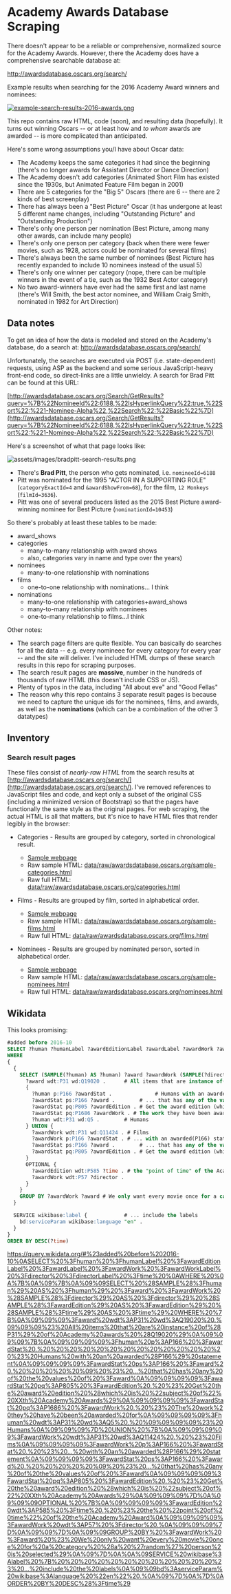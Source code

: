 # Academy Awards Database Scraping

There doesn't appear to be a reliable or comprehensive, normalized source for the Academy Awards. However, there the Academy does have a comprehensive searchable database at:

http://awardsdatabase.oscars.org/search/

Example results when searching for the 2016 Academy Award winners and nominees:

<a href="http://awardsdatabase.oscars.org/search/">
  <img src="assets/images/example-search-results-2016-awards.png" alt="example-search-results-2016-awards.png">
</a>



This repo contains raw HTML, code (soon), and resulting data (hopefully). It turns out winning Oscars -- or at least how and *to whom* awards are awarded -- is more complicated than anticipated.

Here's some wrong assumptions you/I have about Oscar data:

- The Academy keeps the same categories it had since the beginning (there's no longer awards for Assistant Director or Dance Direction)
- The Academy doesn't add categories (Animated Short Film has existed since the 1930s, but Animated Feature Film began in 2001)
- There are 5 categories for the "Big 5" Oscars (there are 6 -- there are 2 kinds of best screenplay) 
- There has always been a "Best Picture" Oscar (it has undergone at least 5 different name changes, including "Outstanding Picture" and "Outstanding Production")
- There's only one person per nomination (Best Picture, among many other awards, can include many people)
- There's only one person per category (back when there were fewer movies, such as 1928, actors could be nominated for several films)
- There's always been the same number of nominees (Best Picture has recently expanded to include 10 nominees instead of the usual 5)
- There's only one winner per category (nope, there can be multiple winners in the event of a tie, such as the 1932 Best Actor category)
- No two award-winners have ever had the same first and last name (there's Will Smith, the best actor nominee, and William Craig Smith, nominated in 1982 for Art Direction)



## Data notes

To get an idea of how the data is modeled and stored on the Academy's database, do a search at: http://awardsdatabase.oscars.org/search/


Unfortunately, the searches are executed via POST (i.e. state-dependent) requests, using ASP as the backend and some serious JavaScript-heavy front-end code, so direct-links are a little unwieldy. A search for Brad Pitt can be found at this URL:

[http://awardsdatabase.oscars.org/Search/GetResults?query=%7B%22NomineeId%22:6188,%22IsHyperlinkQuery%22:true,%22Sort%22:%221-Nominee-Alpha%22,%22Search%22:%22Basic%22%7D](http://awardsdatabase.oscars.org/Search/GetResults?query=%7B%22NomineeId%22:6188,%22IsHyperlinkQuery%22:true,%22Sort%22:%221-Nominee-Alpha%22,%22Search%22:%22Basic%22%7D)

Here's a screenshot of what that page looks like:

<img src="assets/images/bradpitt-search-results.png" alt="assets/images/bradpitt-search-results.png">

- There's **Brad Pitt**, the person who gets nominated, i.e. `nomineeId=6188`
- Pitt was nominated for the 1995 "ACTOR IN A SUPPORTING ROLE" (`categoryExactId=4` and `&awardShowFrom=68`), for the film, `12 Monkeys` (`filmId=3636`).
- Pitt was one of several producers listed as the 2015 Best Picture award-winning nominee for Best Picture (`nominationId=10453`)

So there's probably at least these tables to be made:

- award_shows
- categories 
  - many-to-many relationship with award shows
  - also, categories vary in name and type over the years)
- nominees 
  - many-to-one relationship with nominations
- films 
  - one-to-one relationship with nominations... I think
- nominations 
  - many-to-one relationship with categories+award_shows
  - many-to-many relationship with nominees
  - one-to-many relationship to films...I think


Other notes:

- The search page filters are quite flexible. You can basically do searches for all the data -- e.g. every nomineee for every category for every year -- and the site will deliver. I've included HTML dumps of these search results in this repo for scraping purposes.
- The search result pages are **massive**, number in the hundreds of thousands of raw HTML (this doesn't include CSS or JS).
- Plenty of typos in the data, including "All about eve" and "Good Fellas"
- The reason why this repo contains 3 separate result pages is because we need to capture the unique ids for the nominees, films, and awards, as well as the **nominations** (which can be a combination of the other 3 datatypes)





## Inventory

### Search result pages

These files consist of *nearly-raw HTML* from the search results at [http://awardsdatabase.oscars.org/search/](http://awardsdatabase.oscars.org/search/). I've removed references to JavaScript files and code, and kept only a subset of the original CSS (including a minimized version of Bootstrap) so that the pages have functionally the same style as the original pages. For web scraping, the actual HTML is all that matters, but it's nice to have HTML files that render legibly in the browser:

- Categories - Results are grouped by category, sorted in chronological result.
  - [Sample webpage](//dannguyen.github.io/awardsdatabase.oscars.org-data-extractor/data/raw/awardsdatabase.oscars.org/sample-categories.html)
  - Raw sample HTML: [data/raw/awardsdatabase.oscars.org/sample-categories.html](data/raw/awardsdatabase.oscars.org/sample-categories.html)
  - Raw full HTML: [data/raw/awardsdatabase.oscars.org/categories.html](data/raw/awardsdatabase.oscars.org/categories.html)
- Films - Results are grouped by film, sorted in alphabetical order.
  - [Sample webpage](//dannguyen.github.io/awardsdatabase.oscars.org-data-extractor/data/raw/awardsdatabase.oscars.org/sample-films.html)
  - Raw sample HTML: [data/raw/awardsdatabase.oscars.org/sample-films.html](data/raw/awardsdatabase.oscars.org/sample-films.html)
  - Raw full HTML: [data/raw/awardsdatabase.oscars.org/films.html](data/raw/awardsdatabase.oscars.org/films.html)

- Nominees - Results are grouped by nominated person, sorted in alphabetical order.
  - [Sample webpage](//dannguyen.github.io/awardsdatabase.oscars.org-data-extractor/data/raw/awardsdatabase.oscars.org/sample-nominees.html)
  - Raw sample HTML: [data/raw/awardsdatabase.oscars.org/sample-nominees.html](data/raw/awardsdatabase.oscars.org/sample-nominees.html)
  - Raw full HTML: [data/raw/awardsdatabase.oscars.org/nominees.html](data/raw/awardsdatabase.oscars.org/nominees.html)



## Wikidata

This looks promising:

```sql
#added before 2016-10
SELECT ?human ?humanLabel ?awardEditionLabel ?awardLabel ?awardWork ?awardWorkLabel ?director ?directorLabel ?time 
WHERE 
{
  {
    SELECT (SAMPLE(?human) AS ?human) ?award ?awardWork (SAMPLE(?director) AS ?director) (SAMPLE(?awardEdition) AS ?awardEdition) (SAMPLE(?time) AS ?time) WHERE {
      ?award wdt:P31 wd:Q19020 .      # All items that are instance of(P31) of Academy awards (Q19020)
      {
        ?human p:P166 ?awardStat .              # Humans with an awarded(P166) statement
        ?awardStat ps:P166 ?award .        # ... that has any of the values of ?award
        ?awardStat pq:P805 ?awardEdition . # Get the award edition (which is "subject of" XXth Academy Awards)
        ?awardStat pq:P1686 ?awardWork . # The work they have been awarded for
        ?human wdt:P31 wd:Q5 .        # Humans
      } UNION {
        ?awardWork wdt:P31 wd:Q11424 . # Films
        ?awardWork p:P166 ?awardStat . # ... with an awarded(P166) statement
        ?awardStat ps:P166 ?award .        # ... that has any of the values of ?award
        ?awardStat pq:P805 ?awardEdition . # Get the award edition (which is "subject of" XXth Academy Awards)
      }
      OPTIONAL {
        ?awardEdition wdt:P585 ?time . # the "point of time" of the Academy Award
        ?awardWork wdt:P57 ?director .
      }
    }
    GROUP BY ?awardWork ?award # We only want every movie once for a category (a 'random' person is selected)
  }

  SERVICE wikibase:label {            # ... include the labels
    bd:serviceParam wikibase:language "en" .
  }
}
ORDER BY DESC(?time)
```


https://query.wikidata.org/#%23added%20before%202016-10%0ASELECT%20%3Fhuman%20%3FhumanLabel%20%3FawardEditionLabel%20%3FawardLabel%20%3FawardWork%20%3FawardWorkLabel%20%3Fdirector%20%3FdirectorLabel%20%3Ftime%20%0AWHERE%20%0A%7B%0A%09%7B%0A%09%09SELECT%20%28SAMPLE%28%3Fhuman%29%20AS%20%3Fhuman%29%20%3Faward%20%3FawardWork%20%28SAMPLE%28%3Fdirector%29%20AS%20%3Fdirector%29%20%28SAMPLE%28%3FawardEdition%29%20AS%20%3FawardEdition%29%20%28SAMPLE%28%3Ftime%29%20AS%20%3Ftime%29%20WHERE%20%7B%0A%09%09%09%3Faward%20wdt%3AP31%20wd%3AQ19020%20.%09%09%09%23%20All%20items%20that%20are%20instance%20of%28P31%29%20of%20Academy%20awards%20%28Q19020%29%0A%09%09%09%7B%0A%09%09%09%09%3Fhuman%20p%3AP166%20%3FawardStat%20.%20%20%20%20%20%20%20%20%20%20%20%20%20%20%23%20Humans%20with%20an%20awarded%28P166%29%20statement%0A%09%09%09%09%3FawardStat%20ps%3AP166%20%3Faward%20.%20%20%20%20%20%09%20%23%20...%20that%20has%20any%20of%20the%20values%20of%20%3Faward%0A%09%09%09%09%3FawardStat%20pq%3AP805%20%3FawardEdition%20.%20%23%20Get%20the%20award%20edition%20%28which%20is%20%22subject%20of%22%20XXth%20Academy%20Awards%29%0A%09%09%09%09%3FawardStat%20pq%3AP1686%20%3FawardWork%20.%20%23%20The%20work%20they%20have%20been%20awarded%20for%0A%09%09%09%09%3Fhuman%20wdt%3AP31%20wd%3AQ5%20.%20%09%09%09%09%23%20Humans%0A%09%09%09%7D%20UNION%20%7B%0A%09%09%09%09%3FawardWork%20wdt%3AP31%20wd%3AQ11424%20.%20%23%20Films%0A%09%09%09%09%3FawardWork%20p%3AP166%20%3FawardStat%20.%20%23%20...%20with%20an%20awarded%28P166%29%20statement%0A%09%09%09%09%3FawardStat%20ps%3AP166%20%3Faward%20.%20%20%20%20%20%09%20%23%20...%20that%20has%20any%20of%20the%20values%20of%20%3Faward%0A%09%09%09%09%3FawardStat%20pq%3AP805%20%3FawardEdition%20.%20%23%20Get%20the%20award%20edition%20%28which%20is%20%22subject%20of%22%20XXth%20Academy%20Awards%29%0A%09%09%09%7D%0A%09%09%09OPTIONAL%20%7B%0A%09%09%09%09%3FawardEdition%20wdt%3AP585%20%3Ftime%20.%20%23%20the%20%22point%20of%20time%22%20of%20the%20Academy%20Award%0A%09%09%09%09%3FawardWork%20wdt%3AP57%20%3Fdirector%20.%0A%09%09%09%7D%0A%09%09%7D%0A%09%09GROUP%20BY%20%3FawardWork%20%3Faward%20%23%20We%20only%20want%20every%20movie%20once%20for%20a%20category%20%28a%20%27random%27%20person%20is%20selected%29%0A%09%7D%0A%0A%09SERVICE%20wikibase%3Alabel%20%7B%20%20%20%20%20%20%20%20%20%20%20%20%23%20...%20include%20the%20labels%0A%09%09bd%3AserviceParam%20wikibase%3Alanguage%20%22en%22%20.%0A%09%7D%0A%7D%0AORDER%20BY%20DESC%28%3Ftime%29

